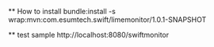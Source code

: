 ** How to install
       bundle:install -s wrap:mvn:com.esumtech.swift/limemonitor/1.0.1-SNAPSHOT

** test sample
http://localhost:8080/swiftmonitor